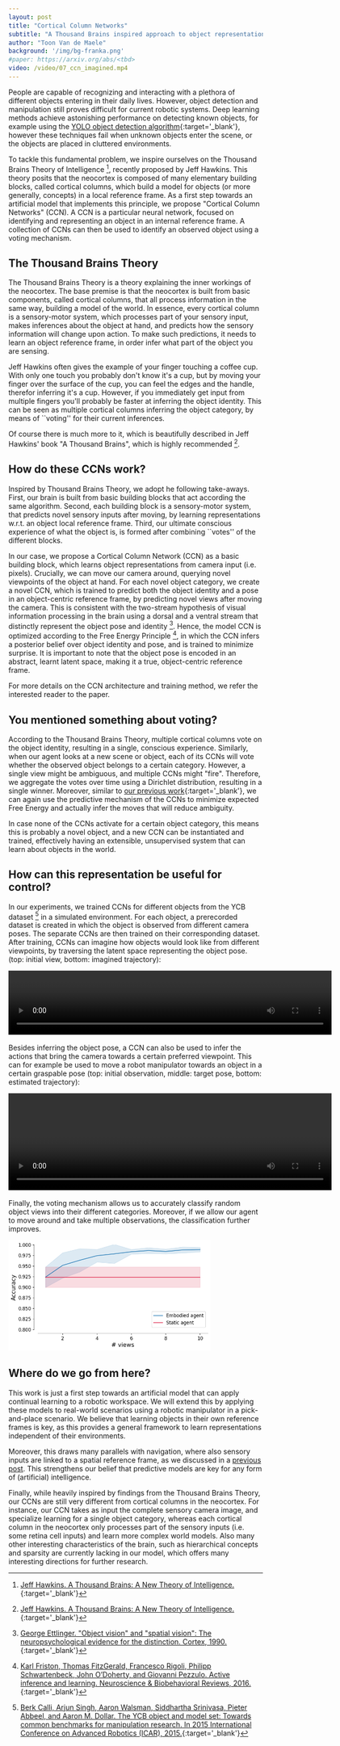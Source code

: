 ```yaml
---
layout: post
title: "Cortical Column Networks"
subtitle: "A Thousand Brains inspired approach to object representation learning"
author: "Toon Van de Maele"
background: '/img/bg-franka.png'
#paper: https://arxiv.org/abs/<tbd>
video: /video/07_ccn_imagined.mp4
---
```



People are capable of recognizing and interacting with a plethora of different objects entering in their daily lives. However, object detection and manipulation still proves difficult for current robotic systems. Deep learning methods achieve astonishing performance on detecting known objects, for example using the [YOLO object detection algorithm](https://pjreddie.com/darknet/yolo/){:target='_blank'}, however these techniques fail when unknown objects enter the scene, or the objects are placed in cluttered environments. 

To tackle this fundamental problem, we inspire ourselves on the Thousand Brains Theory of Intelligence [^1], recently proposed by Jeff Hawkins. This theory posits that the neocortex is composed of many elementary building blocks, called cortical columns, which build a model for objects (or more generally, concepts) in a local reference frame. As a first step towards an artificial model that implements this principle, we propose "Cortical Column Networks" (CCN). A CCN is a particular neural network, focused on identifying and representing an object in an internal reference frame. A collection of CCNs can then be used to identify an observed object using a voting mechanism.


## The Thousand Brains Theory

The Thousand Brains Theory is a theory explaining the inner workings of the neocortex. The base premise is that the neocortex is built from basic components, called cortical columns, that all process information in the same way, building a model of the world. In essence, every cortical column is a sensory-motor system, which processes part of your sensory input, makes inferences about the object at hand, and predicts how the sensory information will change upon action. To make such predictions, it needs to learn an object reference frame, in order infer what part of the object you are sensing.

Jeff Hawkins often gives the example of your finger touching a coffee cup. With only one touch you probably don't know it's a cup, but by moving your finger over the surface of the cup, you can feel the edges and the handle, therefor inferring it's a cup. However, if you immediately get input from multiple fingers you'll probably be faster at inferring the object identity. This can be seen as multiple cortical columns inferring the object category, by means of ``voting'' for their current inferences.

Of course there is much more to it, which is beautifully described in Jeff Hawkins' book "A Thousand Brains", which is highly recommended [^1]. 


## How do these CCNs work?

Inspired by Thousand Brains Theory, we adopt he following take-aways. First, our brain is built from basic building blocks that act according the same algorithm. Second, each building block is a sensory-motor system, that predicts novel sensory inputs after moving, by learning representations w.r.t. an object local reference frame. Third, our ultimate conscious experience of what the object is, is formed after combining ``votes'' of the different blocks.

In our case, we propose a Cortical Column Network (CCN) as a basic building block, which learns object representations from camera input (i.e. pixels). Crucially, we can move our camera around, querying novel viewpoints of the object at hand. For each novel object category, we create a novel CCN, which is trained to predict both the object identity and a pose in an object-centric reference frame, by predicting novel views after moving the camera. This is consistent with the two-stream hypothesis of visual information processing in the brain using a dorsal and a ventral stream that distinctly represent the object pose and identity [^2]. Hence, the model CCN is optimized according to the Free Energy Principle [^3], in which the CCN infers a posterior belief over object identity and pose, and is trained to minimize surprise. It is important to note that the object pose is encoded in an abstract, learnt latent space, making it a true, object-centric reference frame.

For more details on the CCN architecture and training method, we refer the interested reader to the paper. 


## You mentioned something about voting?

According to the Thousand Brains Theory, multiple cortical columns vote on the object identity, resulting in a single, conscious experience. Similarly, when our agent looks at a new scene or object, each of its CCNs will vote whether the observed object belongs to a certain category. However, a single view might be ambiguous, and multiple CCNs might "fire". Therefore, we aggregate the votes over time using a Dirichlet distribution, resulting in a single winner. Moreover, similar to [our previous work](https://thesmartrobot.github.io/2021/02/19/active-vision.html){:target='_blank'}, we can again use the predictive mechanism of the CCNs to minimize expected Free Energy and actually infer the moves that will reduce ambiguity.

In case none of the CCNs activate for a certain object category, this means this is probably a novel object, and a new CCN can be instantiated and trained, effectively having an extensible, unsupervised system that can learn about objects in the world.


## How can this representation be useful for control?

In our experiments, we trained CCNs for different objects from the YCB dataset [^4] in a simulated environment. For each object, a prerecorded dataset is created in which the object is observed from different camera poses. The separate CCNs are then trained on their corresponding dataset. After training, CCNs can imagine how objects would look like from different viewpoints, by traversing the latent space representing the object pose. (top: initial view, bottom: imagined trajectory): 

<video width="640" height="127" controls loop autoplay>
  <source src="/video/07_ccn_imagined.mp4" type="video/mp4">
Your browser does not support the video tag.
</video>

Besides inferring the object pose, a CCN can also be used to infer the actions that bring the camera towards a certain preferred viewpoint. This can for example be used to move a robot manipulator towards an object in a certain graspable pose (top: initial observation, middle: target pose, bottom: estimated trajectory): 

<video width="640" height="192" controls loop autoplay>
  <source src="/video/07_ccn_pose_estimation.mp4" type="video/mp4">
Your browser does not support the video tag.
</video>

Finally, the voting mechanism allows us to accurately classify random object views into their different categories. Moreover, if we allow our agent to move around and take multiple observations, the classification further improves.

<img width="400" src="/img/07_embodiment.png">


## Where do we go from here?

This work is just a first step towards an artificial model that can apply continual learning to a robotic workspace. We will extend this by applying these models to real-world scenarios using a robotic manipulator in a pick-and-place scenario. We believe that learning objects in their own reference frames is key, as this provides a general framework to learn representations independent of their environments. 

Moreover, this draws many parallels with navigation, where also sensory inputs are linked to a spatial reference frame, as we discussed in a [previous post](https://thesmartrobot.github.io/2021/07/01/actinf-slam.html). This strengthens our belief that predictive models are key for any form of (artificial) intelligence.

Finally, while heavily inspired by findings from the Thousand Brains Theory, our CCNs are still very different from cortical columns in the neocortex. For instance, our CCN takes as input the complete sensory camera image, and specialize learning for a single object category, whereas each cortical column in the neocortex only processes part of the sensory inputs (i.e. some retina cell inputs) and learn more complex world models. Also many other interesting characteristics of the brain, such as hierarchical concepts and sparsity are currently lacking in our model, which offers many interesting directions for further research.


[^1]: [Jeff Hawkins. A Thousand Brains: A New Theory of Intelligence.](https://numenta.com/a-thousand-brains-by-jeff-hawkins){:target='_blank'}

[^2]: [George Ettlinger. "Object vision" and "spatial vision": The neuropsychological evidence for the distinction. Cortex, 1990.](https://www.sciencedirect.com/science/article/pii/S0010945213800846){:target='_blank'}

[^3]: [Karl Friston, Thomas FitzGerald, Francesco Rigoli, Philipp Schwartenbeck, John O’Doherty, and Giovanni Pezzulo. Active inference and learning. Neuroscience & Biobehavioral Reviews, 2016.](https://www.sciencedirect.com/science/article/pii/S0149763416301336){:target='_blank'}

[^4]: [Berk Calli, Arjun Singh, Aaron Walsman, Siddhartha Srinivasa, Pieter Abbeel, and Aaron M. Dollar. The YCB object and model set: Towards common benchmarks for manipulation research. In 2015 International Conference on Advanced Robotics (ICAR), 2015.](https://www.ycbbenchmarks.com/){:target='_blank'}


